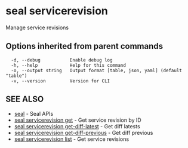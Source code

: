 # seal servicerevision

Manage service revisions

## Options inherited from parent commands

```
  -d, --debug           Enable debug log
  -h, --help            Help for this command
  -o, --output string   Output format [table, json, yaml] (default "table")
  -v, --version         Version for CLI
```

## SEE ALSO

* [seal](../seal)	 - Seal APIs
* [seal servicerevision get](seal_servicerevision_get)	 - Get service revision by ID
* [seal servicerevision get-diff-latest](seal_servicerevision_get-diff-latest)	 - Get diff latests
* [seal servicerevision get-diff-previous](seal_servicerevision_get-diff-previous)	 - Get diff previous
* [seal servicerevision list](seal_servicerevision_list)	 - Get service revisions

